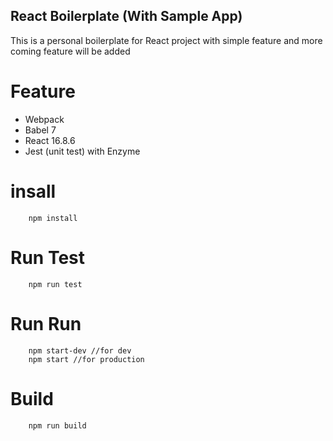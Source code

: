 ## React Boilerplate (With Sample App)

This is a personal boilerplate for React project with simple feature and more coming feature will be added

# Feature

- Webpack
- Babel 7
- React 16.8.6
- Jest (unit test) with Enzyme

# insall

```
    npm install
```

# Run Test

```
    npm run test
```


# Run Run

```
    npm start-dev //for dev
    npm start //for production
```

# Build

```
    npm run build
```